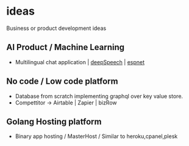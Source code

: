 # ideas
Business or product development ideas

## AI Product / Machine Learning
* Multilingual chat application | [deepSpeech](https://github.com/mozilla/DeepSpeech) | [espnet](https://github.com/mateors/espnet)


## No code / Low code platform
* Database from scratch implementing graphql over key value store.
* Compettitor -> Airtable | Zapier | bizRow

## Golang Hosting platform
* Binary app hosting / MasterHost / Similar to heroku,cpanel,plesk

